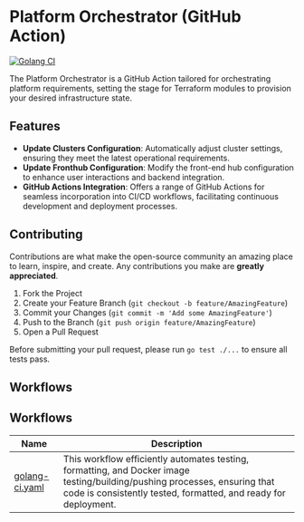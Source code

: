 # Platform Orchestrator (GitHub Action)

[![Golang CI](https://github.com/PashmakGuru/gha-platform-orchestrator/actions/workflows/golang-ci.yaml/badge.svg)](https://github.com/PashmakGuru/gha-platform-orchestrator/actions/workflows/golang-ci.yaml)

The Platform Orchestrator is a GitHub Action tailored for orchestrating platform requirements, setting the stage for Terraform modules to provision your desired infrastructure state.

## Features

- **Update Clusters Configuration**: Automatically adjust cluster settings, ensuring they meet the latest operational requirements.
- **Update Fronthub Configuration**: Modify the front-end hub configuration to enhance user interactions and backend integration.
- **GitHub Actions Integration**: Offers a range of GitHub Actions for seamless incorporation into CI/CD workflows, facilitating continuous development and deployment processes.

## Contributing

Contributions are what make the open-source community an amazing place to learn, inspire, and create. Any contributions you make are **greatly appreciated**.

1. Fork the Project
2. Create your Feature Branch (`git checkout -b feature/AmazingFeature`)
3. Commit your Changes (`git commit -m 'Add some AmazingFeature'`)
4. Push to the Branch (`git push origin feature/AmazingFeature`)
5. Open a Pull Request

Before submitting your pull request, please run `go test ./...` to ensure all tests pass.

## Workflows
## Workflows
| Name | Description |
|---|---|
| [golang-ci.yaml](.github/workflows/golang-ci.yaml) | This workflow efficiently automates testing, formatting, and Docker image testing/building/pushing processes, ensuring that code is consistently tested, formatted, and ready for deployment. |
